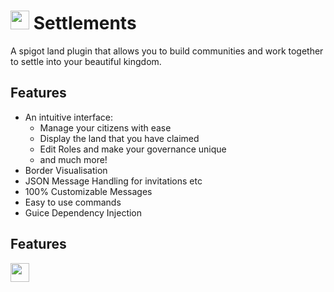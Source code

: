 # <img src="https://i.imgur.com/LJw2BfF.png" height="30" /> Settlements
A spigot land plugin that allows you to build communities and work together to settle into your beautiful kingdom. 

## Features
- An intuitive interface:
  - Manage your citizens with ease
  - Display the land that you have claimed
  - Edit Roles and make your governance unique
  - and much more!
- Border Visualisation
- JSON Message Handling for invitations etc
- 100% Customizable Messages
- Easy to use commands
- Guice Dependency Injection

## Features
<img src="https://i.imgur.com/MD0THGC.png" height="30" /> 
